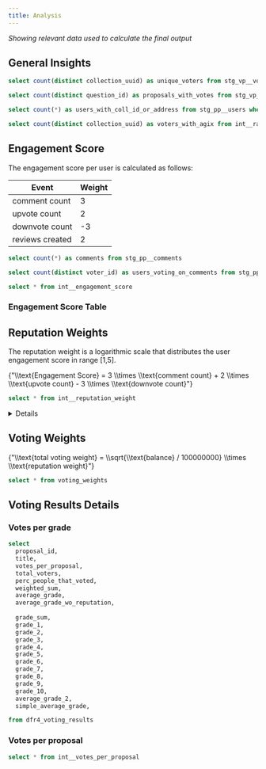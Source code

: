 ```yaml
---
title: Analysis
---
```


<script>
	import Katex from 'svelte-katex'
</script>

<link rel="stylesheet" href="https://cdn.jsdelivr.net/npm/katex@0.15.2/dist/katex.min.css" integrity="sha384-MlJdn/WNKDGXveldHDdyRP1R4CTHr3FeuDNfhsLPYrq2t0UBkUdK2jyTnXPEK1NQ" crossorigin="anonymous">

_Showing relevant data used to calculate the final output_

## General Insights

```sql unique_voters
select count(distinct collection_uuid) as unique_voters from stg_vp__voting_answers
```
```sql proposals_with_votes
select count(distinct question_id) as proposals_with_votes from stg_vp__voting_answers
```
```sql users_with_coll_id_or_address
select count(*) as users_with_coll_id_or_address from stg_pp__users where collection_uuid is not null or wallet_address is not null
```
```sql voters_with_agix
select count(distinct collection_uuid) as voters_with_agix from int__ratings where balance > 0
```

<BigValue 
  data={unique_voters} 
  value=unique_voters
/>
<BigValue 
  data={proposals_with_votes} 
  value=proposals_with_votes
/>

<BigValue 
  data={users_with_coll_id_or_address} 
  value=users_with_coll_id_or_address
/>
<BigValue 
  data={voters_with_agix} 
  value=voters_with_agix
/>

## Engagement Score

The engagement score per user is calculated as follows:

| Event                             | Weight |
|-----------------------------------|--------|
| comment count                     |      3 |
| upvote count                      |      2 |
| downvote count                    |     -3 |
| reviews created                   |      2 |



```sql comments_count
select count(*) as comments from stg_pp__comments
```

```sql distinct_comment_voters
select count(distinct voter_id) as users_voting_on_comments from stg_pp__comment_votes
```

<BigValue 
  data={comments_count} 
  value=comments
/>

<BigValue  
  data={distinct_comment_voters} 
  value=users_voting_on_comments
/>

```sql int__engagement_score
select * from int__engagement_score
```

### Engagement Score Table
<DataTable search=true data={int__engagement_score}/>

## Reputation Weights
The reputation weight is a logarithmic scale that distributes the user engagement score in range [1,5].

<Katex>
{"\\text{Engagement Score} = 3 \\times \\text{comment count} + 2 \\times \\text{upvote count} - 3 \\times \\text{downvote count}"}
</Katex>

```sql int__reputation_weight
select * from int__reputation_weight
```

<DataTable search=true data={int__reputation_weight}/>

<Details title="More Details">

## Min/Max engagement score per user

```sql min_max_engagement_score
select * from int__min_max_engagement_score_per_proposal
```
<DataTable search=true data={min_max_engagement_score}/>

</Details>

## Voting Weights

<Katex>
{"\\text{total voting weight} = \\sqrt{\\text{balance} / 100000000} \\times \\text{reputation weight}"}
</Katex>

```sql voting_weights
select * from voting_weights
```
<DataTable search=true data={voting_weights}/>

## Voting Results Details

### Votes per grade

```sql votes_per_grade
select 
  proposal_id,
  title,
  votes_per_proposal,
  total_voters,
  perc_people_that_voted,
  weighted_sum,
  average_grade,
  average_grade_wo_reputation,
    
  grade_sum,
  grade_1,
  grade_2,
  grade_3,
  grade_4,
  grade_5,
  grade_6,
  grade_7,
  grade_8,
  grade_9,
  grade_10,
  average_grade_2,
  simple_average_grade,

from dfr4_voting_results
```

<DataTable search=true data={votes_per_grade}/>

### Votes per proposal

```sql votes_per_proposal
select * from int__votes_per_proposal
```

<DataTable search=true data={votes_per_proposal}/>

